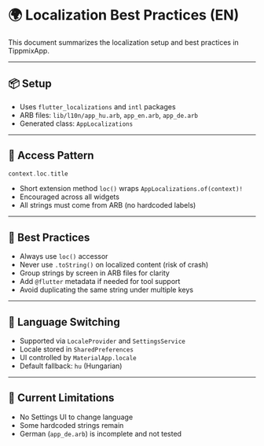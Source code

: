 # 🌍 Localization Best Practices (EN)

This document summarizes the localization setup and best practices in TippmixApp.

---

## 📦 Setup

- Uses `flutter_localizations` and `intl` packages
- ARB files: `lib/l10n/app_hu.arb`, `app_en.arb`, `app_de.arb`
- Generated class: `AppLocalizations`

---

## 🧪 Access Pattern

```dart
context.loc.title
```

- Short extension method `loc()` wraps `AppLocalizations.of(context)!`
- Encouraged across all widgets
- All strings must come from ARB (no hardcoded labels)

---

## 🧠 Best Practices

- Always use `loc()` accessor
- Never use `.toString()` on localized content (risk of crash)
- Group strings by screen in ARB files for clarity
- Add `@flutter` metadata if needed for tool support
- Avoid duplicating the same string under multiple keys

---

## 🔀 Language Switching

- Supported via `LocaleProvider` and `SettingsService`
- Locale stored in `SharedPreferences`
- UI controlled by `MaterialApp.locale`
- Default fallback: `hu` (Hungarian)

---

## 🚧 Current Limitations

- No Settings UI to change language
- Some hardcoded strings remain
- German (`app_de.arb`) is incomplete and not tested
